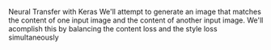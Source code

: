Neural Transfer with Keras
We'll attempt to generate an image that matches the content of one input image and the content of another input image. We'll acomplish this by balancing the content loss and the style loss simultaneously
